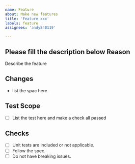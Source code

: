 ```yaml
---
name: Feature
about: Make new features
title: 'Feature xxx'
labels: feature
assignees: 'andy840119'

---
```


**Please fill the description below**
Reason
--------------
Describe the feature

Changes
--------------
- list the spac here.

Test Scope
--------------
- [ ] List the test here and make a check all passed

Checks
--------------
- [ ] Unit tests are included or not applicable.
- [ ] Follow the spec.
- [ ] Do not have breaking issues.